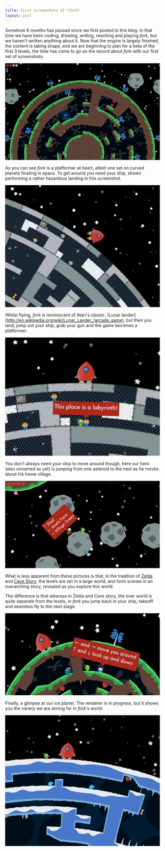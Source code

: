 ```yaml
---
title: First screenshots of *fork*
layout: post
---
```


Somehow 6 months has passed since we first posted to this blog.  In that time we have been coding, drawing, writing, rewriting and playing *fork*, but we haven't written anything about it.  Now that the engine is largely finished, the content is taking shape, and we are beginning to plan for a beta of the first 3 levels, the time has come to go on the record about *fork* with our first set of screenshots.   

![shooting at spiders](/images/1-shooting.png)

As you can see *fork* is a platformer at heart, albeit one set on curved planets floating in space.  To get around you need your ship, shown performing a rather hazardous landing in this screenshot.

![landing in progress](/images/1-landing.png)

Whilst flying, *fork* is reminiscent of Atari's classic, [Lunar lander](http://en.wikipedia.org/wiki/Lunar_Lander_(arcade_game), but then you land, jump out your ship, grab your gun and the game becomes a platformer.

![landed](/images/1-landed.png)

You don't always need your ship to move around though, here our hero (also unnamed as yet) is jumping from one asteroid to the next as he moves about his home village.

![asteroids](/images/1-asteroids.png)

What is less apparent from these pictures is that, in the tradition of [Zelda](http://en.wikipedia.org/wiki/Link%27s_Awakening) and [Cave Story](http://en.wikipedia.org/wiki/Cave_story), the levels are set in a large world, and form scenes in an overarching story, revealed as you explore this world.

The difference is that whereas in Zelda and Cave story, the over world is quite separate from the levels, in *fork* you jump back in your ship, takeoff and seamless fly to the next stage.

![your little brother](/images/1-chat.png)

Finally, a glimpse at our ice planet.  The renderer is in progress, but it shows you the variety we are aiming for in *fork*'s world.

![ice planet](/images/1-ice.png)

